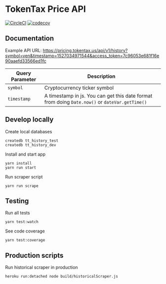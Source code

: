 # TokenTax Price API

[![CircleCI](https://circleci.com/gh/TokenTax/pricing.svg?style=shield&circle-token=ff5098f80351de679401cbf3df5dda2809c54c5f)](https://circleci.com/gh/TokenTax/pricing) [![codecov](https://codecov.io/gh/TokenTax/pricing/branch/master/graph/badge.svg?token=yxwGf6lKVR)](https://codecov.io/gh/TokenTax/pricing)

## Documentation

Example API URL: https://pricing.tokentax.us/api/v1/history?symbol=ven&timestamp=1527034971544&access_token=7c96053e681f16e90aaefd33566ed1fc

| Query Parameter | Description                                                                                    |
| --------------- | ---------------------------------------------------------------------------------------------- |
| `symbol`        | Cryptocurrency ticker symbol                                                                   |
| `timestamp`     | A timestamp in js. You can get this date format from doing `Date.now()` or `dateVar.getTime()` |

## Develop locally

Create local databases

```
createdb tt_history_test
createdb tt_history_dev
```

Install and start app

```
yarn install
yarn run start
```

Run scraper script

```
yarn run scrape
```

## Testing

Run all tests

```
yarn test:watch
```

See code coverage

```
yarn test:coverage
```

## Production scripts

Run historical scraper in production

```
heroku run:detached node build/historicalScraper.js
```
